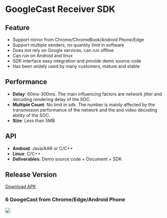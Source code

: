 # GoogleCast Receiver SDK

## Feature

* Support mirror from Chrome/ChromeBook/Android Phone/Edge   
* Support multiple senders, no quantity limit in software  
* Does not rely on Google services, can run offline
* Can run on Android and linux  
* SDK interface easy integration and provide demo source code  
* Has been widely used by many customers, mature and stable    

## Performance  

* **Delay**: 60ms-300ms. The main influencing factors are network jitter and decoding rendering delay of the SOC.   
* **Multiple Count**: No limit in sdk. The number  is mainly affected by the transmission performance of the network and the and video decoding ability of the SOC.
* **Size**: Less than 5MB   

## API

* **Android**: Java/AAR or C/C++        
* **Linux**: C/C++  
* **Deliverables**: Demo source code + Document + SDK        

## Release Version

[Download APK](https://github.com/WirelessPresentation/WirelessDisplay/releases/download/latest/BJCastTV.apk)

### 6 GoogeCast from Chrome/Edge/Android Phone   
![](https://github.com/WirelessPresentation/WirelessDisplay-SDK/blob/main/zimg/googlecast-6.jpg)


